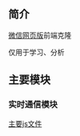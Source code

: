 ## 简介


[微信网页版](https://wx.qq.com/)前端克隆


仅用于学习、分析


## 主要模块

### 实时通信模块

[主要js文件](res.wx.qq.com/a/wx_fed/webwx/res/static/js/index_ca360ff.js)



